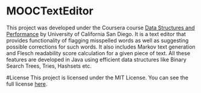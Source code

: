 # MOOCTextEditor
This project was developed under the Coursera course [Data Structures and Performance](https://www.coursera.org/learn/data-structures-optimizing-performance?specialization=java-object-oriented) by University of California San Diego. It is a text editor that provides functionality of 
flagging misspelled words as well as suggesting possible corrections for such words. It also includes Markov text generation and Flesch readability score calculation for a given 
piece of text. All these features are developed in Java using efficient data structures like Binary Search Trees, Tries, Hashsets etc.

#License
This project is licensed under the MIT License. You can see the full license [here](/LICENSE.md).
